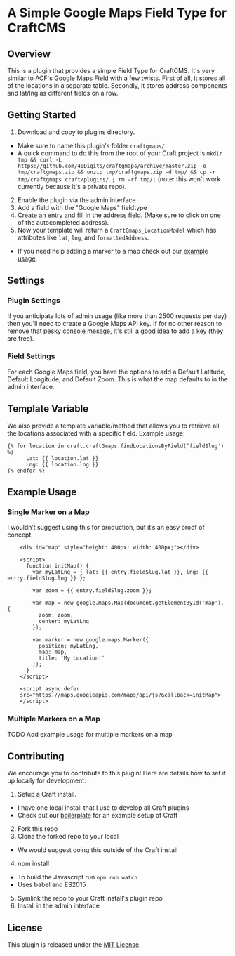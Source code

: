 # A Simple Google Maps Field Type for CraftCMS

## Overview

This is a plugin that provides a simple Field Type for CraftCMS. It's very similar to ACF's Google Maps Field with a few twists. First of all, it stores all of the locations in a separate table. Secondly, it stores address components and lat/lng as different fields on a row. 

## Getting Started

1. Download and copy to plugins directory.
  * Make sure to name this plugin's folder `craftgmaps/`
  * A quick command to do this from the root of your Craft project is `mkdir tmp && curl -L https://github.com/40Digits/craftgmaps/archive/master.zip -o tmp/craftgmaps.zip && unzip tmp/craftgmaps.zip -d tmp/ && cp -r tmp/craftgmaps craft/plugins/.; rm -rf tmp/;` (note: this won't work currently because it's a private repo).
2. Enable the plugin via the admin interface
3. Add a field with the "Google Maps" fieldtype
4. Create an entry and fill in the address field. (Make sure to click on one of the autocompleted address).
5. Now your template will return a `CraftGmaps_LocationModel` which has attributes like `lat`, `lng`, and `formattedAddress`.
  * If you need help adding a marker to a map check out our [example usage](#example-usage).

## Settings

### Plugin Settings

If you anticipate lots of admin usage (like more than 2500 requests per day) then you'll need to create a Google Maps API key. If for no other reason to remove that pesky console mesage, it's still a good idea to add a key (they are free).

### Field Settings

For each Google Maps field, you have the options to add a Default Latitude, Default Longitude, and Default Zoom. This is what the map defaults to in the admin interface.

## Template Variable

We also provide a template variable/method that allows you to retrieve all the locations associated with a specific field. Example usage:

```
{% for location in craft.craftGmaps.findLocationsByField(‘fieldSlug') %}
      Lat: {{ location.lat }}
      Lng: {{ location.lng }}
{% endfor %}
```
## Example Usage

### Single Marker on a Map

I wouldn’t suggest using this for production, but it’s an easy proof of concept.

```
    <div id="map" style="height: 400px; width: 400px;"></div>

    <script>
      function initMap() {
        var myLatLng = { lat: {{ entry.fieldSlug.lat }}, lng: {{ entry.fieldSlug.lng }} };

        var zoom = {{ entry.fieldSlug.zoom }};

        var map = new google.maps.Map(document.getElementById('map'), {
          zoom: zoom,
          center: myLatLng
        });

        var marker = new google.maps.Marker({
          position: myLatLng,
          map: map,
          title: 'My Location!'
        });
      }
    </script>

    <script async defer
    src="https://maps.googleapis.com/maps/api/js?&callback=initMap">
    </script>
```

### Multiple Markers on a Map
TODO Add example usage for multiple markers on a map

## Contributing

We encourage you to contribute to this plugin! Here are details how to set it up locally for development:

1. Setup a Craft install.
  * I have one local install that I use to develop all Craft plugins
  * Check out our [boilerplate](https://github.com/40Digits/craft-boilerplate) for an example setup of Craft
2. Fork this repo
3. Clone the forked repo to your local
  * We would suggest doing this outside of the Craft install
4. npm install
  * To build the Javascript run `npm run watch`
  * Uses babel and ES2015
5. Symlink the repo to your Craft install's plugin repo
6. Install in the admin interface

## License

This plugin is released under the [MIT License](http://www.opensource.org/licenses/MIT).
